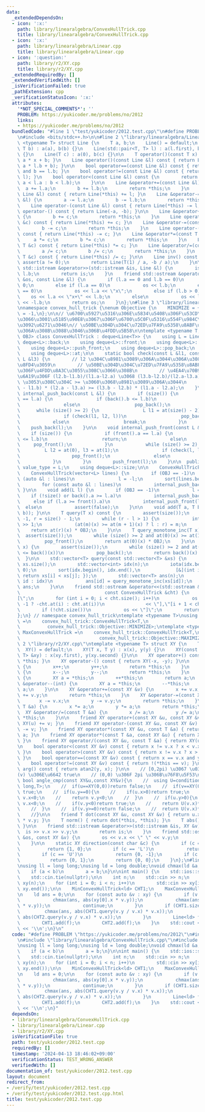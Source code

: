 ```yaml
---
data:
  _extendedDependsOn:
  - icon: ':x:'
    path: library/linearalgebra/ConvexHullTrick.cpp
    title: library/linearalgebra/ConvexHullTrick.cpp
  - icon: ':x:'
    path: library/linearalgebra/Linear.cpp
    title: library/linearalgebra/Linear.cpp
  - icon: ':question:'
    path: library/r2/XY.cpp
    title: library/r2/XY.cpp
  _extendedRequiredBy: []
  _extendedVerifiedWith: []
  _isVerificationFailed: true
  _pathExtension: cpp
  _verificationStatusIcon: ':x:'
  attributes:
    '*NOT_SPECIAL_COMMENTS*': ''
    PROBLEM: https://yukicoder.me/problems/no/2012
    links:
    - https://yukicoder.me/problems/no/2012
  bundledCode: "#line 1 \"test/yukicoder/2012.test.cpp\"\n#define PROBLEM \"https://yukicoder.me/problems/no/2012\"\
    \n#include <bits/stdc++.h>\n\n#line 2 \"library/linearalgebra/Linear.cpp\"\ntemplate\
    \ <typename T> struct Line {\n    T a, b;\n    Line() = default;\n    Line(T a,\
    \ T b) : a(a), b(b) {}\n    Line(std::pair<T, T> l) : a(l.first), b(l.second)\
    \ {}\n    Line(T c) : a(0), b(c) {}\n\n    T operator()(const T x) const { return\
    \ a * x + b; }\n    Line operator()(const Line &l) const { return Line(a * l.a,\
    \ a * l.b + b); }\n\n    bool operator==(const Line &l) const { return a == l.a\
    \ and b == l.b; }\n    bool operator!=(const Line &l) const { return !(*this ==\
    \ l); }\n    bool operator<(const Line &l) const {\n        return (a == l.a ?\
    \ a < l.a : b < l.b);\n    }\n\n    Line &operator+=(const Line &l) {\n      \
    \  a += l.a;\n        b += l.b;\n        return *this;\n    }\n    Line operator+(const\
    \ Line &l) const { return Line(*this) += l; }\n    Line &operator-=(const Line\
    \ &l) {\n        a -= l.a;\n        b -= l.b;\n        return *this;\n    }\n\
    \    Line operator-(const Line &l) const { return Line(*this) -= l; }\n    Line\
    \ operator-() const { return Line(-a, -b); }\n\n    Line &operator+=(const T &c)\
    \ {\n        b += c;\n        return *this;\n    }\n    Line operator+(const T\
    \ &c) const { return Line(*this) += c; }\n    Line &operator-=(const T &c) {\n\
    \        b -= c;\n        return *this;\n    }\n    Line operator-(const T &c)\
    \ const { return Line(*this) -= c; }\n    Line &operator*=(const T &c) {\n   \
    \     a *= c;\n        b *= c;\n        return *this;\n    }\n    Line operator*(const\
    \ T &c) const { return Line(*this) *= c; }\n    Line &operator/=(const T &c) {\n\
    \        a /= c;\n        b /= c;\n        return *this;\n    }\n    Line operator/(const\
    \ T &c) const { return Line(*this) /= c; }\n\n    Line inv() const {\n       \
    \ assert(a != 0);\n        return Line(T(1) / a, -b / a);\n    }\n\n    friend\
    \ std::istream &operator>>(std::istream &is, Line &l) {\n        is >> l.a >>\
    \ l.b;\n        return is;\n    }\n    friend std::ostream &operator<<(std::ostream\
    \ &os, const Line &l) {\n        if (l.a == 0 and l.b == 0)\n            os <<\
    \ 0;\n        else if (l.a == 0)\n            os << l.b;\n        else if (l.b\
    \ == 0)\n            os << l.a << \"x\";\n        else if (l.b > 0)\n        \
    \    os << l.a << \"x+\" << l.b;\n        else\n            os << l.a << \"x-\"\
    \ << -l.b;\n        return os;\n    }\n};\n#line 3 \"library/linearalgebra/ConvexHullTrick.cpp\"\
    \nnamespace convex_hull_trick {\nenum Objective {\n    MINIMIZE = +1,\n    MAXIMIZE\
    \ = -1,\n};\n\n// \u6700\u5927\u5316\u306E\u5834\u5408\u306F\u53CD\u8EE2\u3057\
    \u3066\u3001\u5185\u90E8\u3067\u306F\u6700\u5C0F\u5316\u554F\u984C\u306E\u307F\
    \u3092\u6271\u3046\n// \u50BE\u304D\u304C\u72ED\u7FA9\u5358\u8ABF\u6E1B\u5C11\u306B\
    \u306A\u308B\u3088\u3046\u306B\u4FDD\u5B58\n\ntemplate <typename T, Objective\
    \ OBJ> class ConvexHullTrick : deque<Line<T>> {\n    using L = Line<T>;\n    using\
    \ deque<L>::back;\n    using deque<L>::front;\n    using deque<L>::push_back;\n\
    \    using deque<L>::push_front;\n    using deque<L>::pop_back;\n    using deque<L>::pop_front;\n\
    \    using deque<L>::at;\n\n    static bool check(const L &l1, const L &l2, const\
    \ L &l3) {\n        // l2 \u304C\u8981\u3089\u306A\u3044\u306A\u3089 true \u3092\
    \u8FD4\u3059\n        // \u50BE\u304D\u304C\u72ED\u7FA9\u5358\u8ABF\u6E1B\u5C11\
    \u306F\u4FDD\u8A3C\u3055\u308C\u3066\u308B\n        // \u4EA4\u70B9\u306E x \u5EA7\
    \u6A19\u306F (l2.b-l1.b)/(l1.a-l2.a) \u3068 (l3.b-l2.b)/(l2.a-l3.a)\n        //\
    \ \u3053\u308C\u304C >= \u3060\u3068\u8981\u3089\u306A\u3044\n        return (l2.b\
    \ - l1.b) * (l2.a - l3.a) >= (l3.b - l2.b) * (l1.a - l2.a);\n    }\n\n    void\
    \ internal_push_back(const L &l) {\n        if (size()) {\n            if (back().a\
    \ == l.a) {\n                if (back().b <= l.b)\n                    return;\n\
    \                else\n                    pop_back();\n            }\n      \
    \      while (size() >= 2) {\n                L l1 = at(size() - 2), l2 = back();\n\
    \                if (check(l1, l2, l))\n                    pop_back();\n    \
    \            else\n                    break;\n            }\n        }\n    \
    \    push_back(l);\n    }\n\n    void internal_push_front(const L &l) {\n    \
    \    if (size()) {\n            if (front().a == l.a) {\n                if (front().b\
    \ <= l.b)\n                    return;\n                else\n               \
    \     pop_front();\n            }\n            while (size() >= 2) {\n       \
    \         L l2 = at(0), l3 = at(1);\n                if (check(l, l2, l3))\n \
    \                   pop_front();\n                else\n                    break;\n\
    \            }\n        }\n        push_front(l);\n    }\n\n  public:\n    using\
    \ value_type = L;\n    using deque<L>::size;\n\n    ConvexHullTrick() = default;\n\
    \    ConvexHullTrick(vector<L> lines) {\n        if (OBJ == -1)\n            for\
    \ (auto &l : lines)\n                l = -l;\n        sort(lines.begin(), lines.end());\n\
    \        for (const auto &l : lines)\n            internal_push_back(l);\n   \
    \ }\n\n    void add(L l) {\n        if (OBJ == -1)\n            l = -l;\n    \
    \    if (!size() or back().a >= l.a)\n            internal_push_back(l);\n   \
    \     else if (l.a >= front().a)\n            internal_push_front(l);\n      \
    \  else\n            assert(false);\n    }\n\n    void add(T a, T b) { add(L(a,\
    \ b)); }\n\n    T query(T x) const {\n        assert(size());\n        int l =\
    \ -1, r = size() - 1;\n        while (r - l > 1) {\n            int m = (l + r)\
    \ >> 1;\n            (at(m)(x) >= at(m + 1)(x) ? l : r) = m;\n        }\n    \
    \    return at(r)(x) * OBJ;\n    }\n\n    T query_monotone_inc(T x) {\n      \
    \  assert(size());\n        while (size() >= 2 and at(0)(x) >= at(1)(x))\n   \
    \         pop_front();\n        return at(0)(x) * OBJ;\n    }\n\n    T query_monotone_dec(T\
    \ x) {\n        assert(size());\n        while (size() >= 2 and at(size() - 2)(x)\
    \ <= back()(x))\n            pop_back();\n        return back()(x) * OBJ;\n  \
    \  }\n\n    std::vector<T> query(const std::vector<T> &xs) {\n        int n =\
    \ xs.size();\n        std::vector<int> idx(n);\n        iota(idx.begin(), idx.end(),\
    \ 0);\n        sort(idx.begin(), idx.end(),\n             [&](int i, int j) {\
    \ return xs[i] < xs[j]; });\n        std::vector<T> ans(n);\n        for (int\
    \ id : idx)\n            ans[id] = query_monotone_inc(xs[id]);\n        return\
    \ ans;\n    }\n\n    friend std::ostream &operator<<(std::ostream &os,\n     \
    \                               const ConvexHullTrick &cht) {\n        os << \"\
    [\";\n        for (int i = 0; i < cht.size(); i++)\n            os << (OBJ ==\
    \ -1 ? -cht.at(i) : cht.at(i))\n               << \"],\"[i + 1 < cht.size()];\n\
    \        if (!cht.size())\n            os << \"]\";\n        return os;\n    }\n\
    };\n} // namespace convex_hull_trick\ntemplate <typename T>\nusing MinConvexHullTrick\
    \ =\n    convex_hull_trick::ConvexHullTrick<T,\n                             \
    \          convex_hull_trick::Objective::MINIMIZE>;\ntemplate <typename T>\nusing\
    \ MaxConvexHullTrick =\n    convex_hull_trick::ConvexHullTrick<T,\n          \
    \                             convex_hull_trick::Objective::MAXIMIZE>;\n#line\
    \ 2 \"library/r2/XY.cpp\"\ntemplate <typename T> struct XY {\n    T x, y;\n  \
    \  XY() = default;\n    XY(T x, T y) : x(x), y(y) {}\n    XY(const std::pair<T,\
    \ T> &xy) : x(xy.first), y(xy.second) {}\n\n    XY operator+() const { return\
    \ *this; }\n    XY operator-() const { return XY(-x, -y); }\n\n    XY &operator++()\
    \ {\n        x++;\n        y++;\n        return *this;\n    }\n    XY &operator--()\
    \ {\n        x--;\n        y--;\n        return *this;\n    }\n    XY &operator++(int)\
    \ {\n        XY a = *this;\n        ++*this;\n        return a;\n    }\n    XY\
    \ &operator--(int) {\n        XY a = *this;\n        --*this;\n        return\
    \ a;\n    }\n\n    XY &operator+=(const XY &v) {\n        x += v.x;\n        y\
    \ += v.y;\n        return *this;\n    }\n    XY &operator-=(const XY &v) {\n \
    \       x -= v.x;\n        y -= v.y;\n        return *this;\n    }\n    XY &operator*=(const\
    \ T &a) {\n        x *= a;\n        y *= a;\n        return *this;\n    }\n  \
    \  XY &operator/=(const T &a) {\n        x /= a;\n        y /= a;\n        return\
    \ *this;\n    }\n\n    friend XY operator+(const XY &u, const XY &v) { return\
    \ XY(u) += v; }\n    friend XY operator-(const XY &u, const XY &v) { return XY(u)\
    \ -= v; }\n    friend XY operator*(const XY &u, const T &a) { return XY(u) *=\
    \ a; }\n    friend XY operator*(const T &a, const XY &u) { return XY(u) *= a;\
    \ }\n    friend XY operator/(const XY &u, const T &a) { return XY(u) /= a; }\n\
    \n    bool operator<(const XY &v) const { return x != v.x ? x < v.x : y < v.y;\
    \ }\n    bool operator>(const XY &v) const { return x != v.x ? x > v.x : y > v.y;\
    \ }\n    bool operator==(const XY &v) const { return x == v.x and y == v.y; }\n\
    \    bool operator!=(const XY &v) const { return !(*this == v); }\n\n    double\
    \ arg() const { return atan2(y, x); }\n\n    // [0,2pi) \u3067 \u03B8(u)<\u03B8\
    (v) \u306E\u6642 true\n    // (0,0) \u306F 2pi \u306B\u76F8\u5F53\n    // static\
    \ bool angle_cmp(const XY&u,const XY&v){\n    //  using U=conditional_t< is_same_v<T,int>,long\
    \ long,T>;\n    //  if(u==XY(0,0))return false;\n    //  if(v==XY(0,0))return\
    \ true;\n    //  if(u.y==0){\n    //    if(u.x>0)return true;\n    //    if(v.y==0)return\
    \ v.x<0;\n    //    return v.y<0;\n    //  }\n    //  if(u.y>0){\n    //    if(v.y==0)return\
    \ v.x<0;\n    //    if(v.y<0)return true;\n    //    return U(v.x)*u.y <= U(u.x)*v.y;\n\
    \    //  }\n    //  if(v.y>=0)return false;\n    //  return U(v.x)*u.y <= U(u.x)*v.y;\n\
    \    //}\n\n    friend T dot(const XY &u, const XY &v) { return u.x * v.x + u.y\
    \ * v.y; }\n    T norm() { return dot(*this, *this); }\n    T abs() { return sqrt(norm());\
    \ }\n\n    friend std::istream &operator>>(std::istream &is, XY &v) {\n      \
    \  is >> v.x >> v.y;\n        return is;\n    }\n    friend std::ostream &operator<<(std::ostream\
    \ &os, const XY &v) {\n        os << v.x << \" \" << v.y;\n        return os;\n\
    \    }\n\n    static XY direction(const char &c) {\n        if (c == 'R')\n  \
    \          return {1, 0};\n        if (c == 'L')\n            return {-1, 0};\n\
    \        if (c == 'U')\n            return {0, -1};\n        if (c == 'D')\n \
    \           return {0, 1};\n        return {0, 0};\n    }\n};\n#line 6 \"test/yukicoder/2012.test.cpp\"\
    \nusing ll = long long;\nusing ld = long double;\nvoid chmax(ld &a, ld b) {\n\
    \    if (a < b)\n        a = b;\n}\n\nint main() {\n    std::ios::sync_with_stdio(false);\n\
    \    std::cin.tie(nullptr);\n\n    int n;\n    std::cin >> n;\n    std::vector<XY<ld>>\
    \ xy(n);\n    for (int i = 0; i < n; i++)\n        std::cin >> xy[i];\n    sort(xy.begin(),\
    \ xy.end());\n\n    MinConvexHullTrick<ld> CHT1;\n    MaxConvexHullTrick<ld> CHT2;\n\
    \n    ld ans = 0;\n\n    for (const auto &v : xy) {\n        if (v.x == 0) {\n\
    \            chmax(ans, abs(xy[0].x * v.y));\n            chmax(ans, abs(xy.back().x\
    \ * v.y));\n            continue;\n        }\n        if (CHT1.size()) {\n   \
    \         chmax(ans, abs(CHT1.query(v.y / v.x) * v.x));\n            chmax(ans,\
    \ abs(CHT2.query(v.y / v.x) * v.x));\n        }\n        Line<ld> f(v.x, -v.y);\n\
    \        CHT1.add(f);\n        CHT2.add(f);\n    }\n    std::cout << ll(round(ans))\
    \ << '\\n';\n}\n"
  code: "#define PROBLEM \"https://yukicoder.me/problems/no/2012\"\n#include <bits/stdc++.h>\n\
    \n#include \"library/linearalgebra/ConvexHullTrick.cpp\"\n#include \"library/r2/XY.cpp\"\
    \nusing ll = long long;\nusing ld = long double;\nvoid chmax(ld &a, ld b) {\n\
    \    if (a < b)\n        a = b;\n}\n\nint main() {\n    std::ios::sync_with_stdio(false);\n\
    \    std::cin.tie(nullptr);\n\n    int n;\n    std::cin >> n;\n    std::vector<XY<ld>>\
    \ xy(n);\n    for (int i = 0; i < n; i++)\n        std::cin >> xy[i];\n    sort(xy.begin(),\
    \ xy.end());\n\n    MinConvexHullTrick<ld> CHT1;\n    MaxConvexHullTrick<ld> CHT2;\n\
    \n    ld ans = 0;\n\n    for (const auto &v : xy) {\n        if (v.x == 0) {\n\
    \            chmax(ans, abs(xy[0].x * v.y));\n            chmax(ans, abs(xy.back().x\
    \ * v.y));\n            continue;\n        }\n        if (CHT1.size()) {\n   \
    \         chmax(ans, abs(CHT1.query(v.y / v.x) * v.x));\n            chmax(ans,\
    \ abs(CHT2.query(v.y / v.x) * v.x));\n        }\n        Line<ld> f(v.x, -v.y);\n\
    \        CHT1.add(f);\n        CHT2.add(f);\n    }\n    std::cout << ll(round(ans))\
    \ << '\\n';\n}"
  dependsOn:
  - library/linearalgebra/ConvexHullTrick.cpp
  - library/linearalgebra/Linear.cpp
  - library/r2/XY.cpp
  isVerificationFile: true
  path: test/yukicoder/2012.test.cpp
  requiredBy: []
  timestamp: '2024-04-13 18:46:02+09:00'
  verificationStatus: TEST_WRONG_ANSWER
  verifiedWith: []
documentation_of: test/yukicoder/2012.test.cpp
layout: document
redirect_from:
- /verify/test/yukicoder/2012.test.cpp
- /verify/test/yukicoder/2012.test.cpp.html
title: test/yukicoder/2012.test.cpp
---
```

